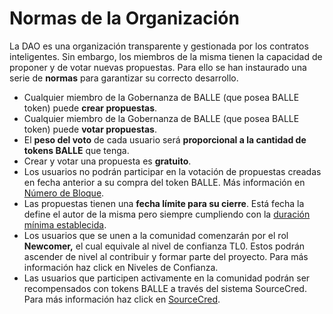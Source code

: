 # Normas de la Organización

La DAO es una organización transparente y gestionada por los contratos inteligentes. Sin embargo, los miembros de la misma tienen la capacidad de proponer y de votar nuevas propuestas. Para ello se han instaurado una serie de **normas** para garantizar su correcto desarrollo.

* Cualquier miembro de la Gobernanza de BALLE \(que posea BALLE token\) puede **crear propuestas**.
* Cualquier miembro de la Gobernanza de BALLE \(que posea BALLE token\) puede **votar propuestas**.
* El **peso del voto** de cada usuario será **proporcional a la cantidad de tokens BALLE** que tenga.
* Crear y votar una propuesta es **gratuito**.
* Los usuarios no podrán participar en la votación de propuestas creadas en fecha anterior a su compra del token BALLE. Más información en [Número de Bloque](tutoriales-dao/crear-propuestas.md#numero-de-bloque).
* Las propuestas tienen una **fecha límite para su cierre**. Está fecha la define el autor de la misma pero siempre cumpliendo con la [duración mínima establecida](tutoriales-dao/crear-propuestas.md#estandarizacion).
* Los usuarios que se unen a la comunidad comenzarán por el rol **Newcomer,** el cual equivale al nivel de confianza TL0. Estos podrán ascender de nivel al contribuir y formar parte del proyecto. Para más información haz click en Niveles de Confianza.
* Las usuarios que participen activamente en la comunidad podrán ser recompensados con tokens BALLE a través del sistema SourceCred. Para más información haz click en [SourceCred](sourcecred.md).







